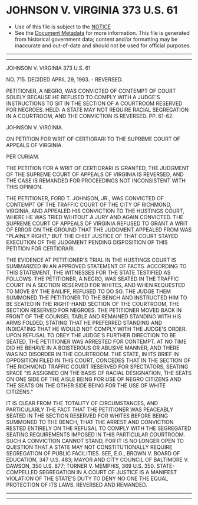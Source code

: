 ---
---

# JOHNSON V. VIRGINIA 373 U.S. 61

* Use of this file is subject to the [NOTICE](https://github.com/publicdocs/notice/blob/master/NOTICE)
* See the [Document Metadata](../../../) for more information.
  This file is generated from historical government data; content and/or formatting may be inaccurate and out-of-date and should not be used for official purposes.

----------
----------

JOHNSON V. VIRGINIA 373 U.S. 61

NO. 715.  DECIDED APRIL 29, 1963.  - REVERSED.

PETITIONER, A NEGRO, WAS CONVICTED OF CONTEMPT OF COURT SOLELY BECAUSE HE REFUSED TO COMPLY WITH A JUDGE'S INSTRUCTIONS TO SIT IN THE SECTION OF A COURTROOM RESERVED FOR NEGROES.  HELD: A STATE MAY NOT REQUIRE RACIAL SEGREGATION IN A COURTROOM, AND THE CONVICTION IS REVERSED.  PP. 61-62.

JOHNSON V. VIRGINIA.

ON PETITION FOR WRIT OF CERTIORARI TO THE SUPREME COURT OF APPEALS OF VIRGINIA.

PER CURIAM.

THE PETITION FOR A WRIT OF CERTIORARI IS GRANTED, THE JUDGMENT OF THE SUPREME COURT OF APPEALS OF VIRGINIA IS REVERSED, AND THE CASE IS REMANDED FOR PROCEEDINGS NOT INCONSISTENT WITH THIS OPINION.

THE PETITIONER, FORD T. JOHNSON, JR., WAS CONVICTED OF CONTEMPT OF THE TRAFFIC COURT OF THE CITY OF RICHMOND, VIRGINIA, AND APPEALED HIS CONVICTION TO THE HUSTINGS COURT, WHERE HE WAS TRIED WIHTOUT A JURY AND AGAIN CONVICTED.  THE SUPREME COURT OF APPEALS OF VIRGINIA REFUSED TO GRANT A WRIT OF ERROR ON THE GROUND THAT THE JUDGMENT APPEALED FROM WAS "PLAINLY RIGHT," BUT THE CHIEF JUSTICE OF THAT COURT STAYED EXECUTION OF THE JUDGMENT PENDING DISPOSITION OF THIS PETITION FOR CERTIORARI.

THE EVIDENCE AT PETITIONER'S TRIAL IN THE HUSTINGS COURT IS SUMMARIZED IN AN APPROVED STATEMENT OF FACTS.  ACCORDING TO THIS STATEMENT, THE WITNESSES FOR THE STATE TESTIFIED AS FOLLOWS:  THE PETITIONER, A NEGRO, WAS SEATED IN THE TRAFFIC COURT IN A SECTION RESERVED FOR WHITES, AND WHEN REQUESTED TO MOVE BY THE BAILIFF, REFUSED TO DO SO.  THE JUDGE THEM SUMMONED THE PETITIONER TO THE BENCH AND INSTRUCTED HIM TO BE SEATED IN THE RIGHT-HAND SECTION OF THE COURTROOM, THE SECTION RESERVED FOR NEGROES.  THE PETITIONER MOVED BACK IN FRONT OF THE COUNSEL TABLE AND REMAINED STANDING WITH HIS ARMS FOLDED, STATING THAT HE PREFERRED STANDING AND INDICATING THAT HE WOULD NOT COMPLY WITH THE JUDGE'S ORDER.  UPON REFUSAL TO OBEY THE JUDGE'S FURTHER DIRECTION TO BE SEATED, THE PETITIONER WAS ARRESTED FOR CONTEMPT.  AT NO TIME DID HE BEHAVE IN A BOISTEROUS OR ABUSIVE MANNER, AND THERE WAS NO DISORDER IN THE COURTROOM.  THE STATE, IN ITS BRIEF IN OPPOSITION FILED IN THIS COURT, CONCEDES THAT IN THE SECTION OF THE RICHMOND TRAFFIC COURT RESERVED FOR SPECTATORS, SEATING SPACE "IS ASSIGNED ON THE BASIS OF RACIAL DESIGNATION, THE SEATS ON ONE SIDE OF THE AISLE BEING FOR USE OF NEGRO CITIZENS AND THE SEATS ON THE OTHER SIDE BEING FOR THE USE OF WHITE CITIZENS."

IT IS CLEAR FROM THE TOTALITY OF CIRCUMSTANCES, AND PARTICULARLY THE FACT THAT THE PETITIONER WAS PEACEABLY SEATED IN THE SECTION RESERVED FOR WHITES BEFORE BEING SUMMONED TO THE BENCH, THAT THE ARREST AND CONVICTION RESTED ENTIRELY ON THE REFUSAL TO COMPLY WITH THE SEGREGATED SEATING REQUIREMENTS IMPOSED IN THIS PARTICULAR COURTROOM.  SUCH A CONVICTION CANNOT STAND, FOR IT IS NO LONGER OPEN TO QUESTION THAT A STATE MAY NOT CONSTITUTIONALLY REQUIRE SEGREGATION OF PUBLIC FACILITIES.  SEE, E.G., BROWN V. BOARD OF EDUCATION, 347 U.S. 483; MAYOR AND CITY COUNCIL OF BALTIMORE V. DAWSON, 350 U.S. 877; TURNER V. MEMPHIS, 369 U.S. 350.  STATE-COMPELLED SEGREGATION IN A COURT OF JUSTICE IS A MANIFEST VIOLATION OF THE STATE'S DUTY TO DENY NO ONE THE EQUAL PROTECTION OF ITS LAWS.  REVERSED AND REMANDED.


----------
----------

